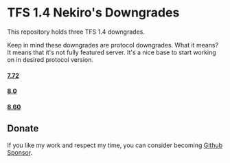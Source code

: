 # TFS 1.4 Nekiro's Downgrades

This repository holds three TFS 1.4 downgrades.

Keep in mind these downgrades are protocol downgrades.
What it means? It means that it's not fully featured server.
It's a nice base to start working on in desired protocol version.

#### **[7.72](https://github.com/nekiro/TFS-1.4-Downgrades/tree/7.72)**
#### **[8.0](https://github.com/nekiro/TFS-1.4-Downgrades/tree/8.0)**
#### **[8.60](https://github.com/nekiro/TFS-1.4-Downgrades/tree/8.60)**

## Donate
If you like my work and respect my time, you can consider becoming [Github Sponsor](https://github.com/sponsors/nekiro).
